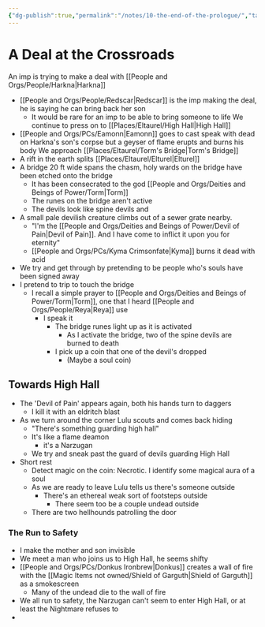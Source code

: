 ```yaml
---
{"dg-publish":true,"permalink":"/notes/10-the-end-of-the-prologue/","tags":["Session-Notes","Pain"]}
---
```



# A Deal at the Crossroads

An imp is trying to make a deal with [[People and Orgs/People/Harkna\|Harkna]]
- [[People and Orgs/People/Redscar\|Redscar]] is the imp making the deal, he is saying he can bring back her son
	- It would be rare for an imp to be able to bring someone to life
We continue to press on to [[Places/Eltaurel/High Hall\|High Hall]]
- [[People and Orgs/PCs/Eamonn\|Eamonn]] goes to cast speak with dead on Harkna's son's corpse but a geyser of flame erupts and burns his body
We approach [[Places/Eltaurel/Torm's Bridge\|Torm's Bridge]]
- A rift in the earth splits [[Places/Eltaurel/Elturel\|Elturel]]
- A bridge 20 ft wide spans the chasm, holy wards on the bridge have been etched onto the bridge 
	- It has been consecrated to the god [[People and Orgs/Deities and Beings of Power/Torm\|Torm]]
	- The runes on the bridge aren't active
	- The devils look like spine devils and 
- A small pale devilish creature climbs out of a sewer grate nearby. 
	- "I'm the [[People and Orgs/Deities and Beings of Power/Devil of Pain\|Devil of Pain]]. And I have come to inflict it upon you for eternity"
	- [[People and Orgs/PCs/Kyma Crimsonfate\|Kyma]] burns it dead with acid
- We try and get through by pretending to be people who's souls have been signed away
- I pretend to trip to touch the bridge
	- I recall a simple prayer to [[People and Orgs/Deities and Beings of Power/Torm\|Torm]], one that I heard [[People and Orgs/People/Reya\|Reya]] use
		- I speak it
			- The bridge runes light up as it is activated 
				- As I activate the bridge, two of the spine devils are burned to death
			- I pick up a coin that one of the devil's dropped
				- (Maybe a soul coin)
## Towards High Hall
- The 'Devil of Pain' appears again, both his hands turn to daggers 
	- I kill it with an eldritch blast
- As we turn around the corner Lulu scouts and comes back hiding
	- "There's something guarding high hall"
	- It's like a flame deamon
		- it's a Narzugan
	- We try and sneak past the guard of devils guarding High Hall
- Short rest
	- Detect magic on the coin: Necrotic. I identify some magical aura of a soul
	- As we are ready to leave Lulu tells us there's someone outside
		- There's an ethereal weak sort of footsteps outside
			- There seem too be a couple undead outside
	- There are two hellhounds patrolling the door 
### The Run to Safety
- I make the mother and son invisible
- We meet a man who joins us to High Hall, he seems shifty
- [[People and Orgs/PCs/Donkus Ironbrew\|Donkus]] creates a wall of fire with the [[Magic Items not owned/Shield of Garguth\|Shield of Garguth]] as a smokescreen
	- Many of the undead die to the wall of fire
- We all run to safety, the Narzugan can't seem to enter High Hall, or at least the Nightmare refuses to
- 